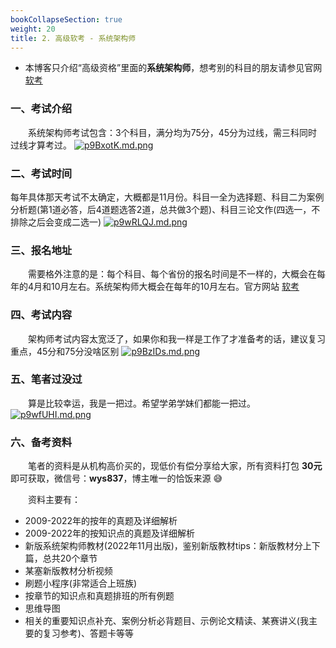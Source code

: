 ```yaml
---
bookCollapseSection: true
weight: 20
title: 2. 高级软考 - 系统架构师
---
```


- 本博客只介绍“高级资格”里面的**系统架构师**，想考别的科目的朋友请参见官网 [软考](https://www.ruankao.org.cn/)

### 一、考试介绍
&emsp;&emsp;系统架构师考试包含：3个科目，满分均为75分，45分为过线，需三科同时过线才算考过。
[![p9BxotK.md.png](https://s1.ax1x.com/2023/05/10/p9BxotK.md.png)](https://imgse.com/i/p9BxotK)

### 二、考试时间
每年具体那天考试不太确定，大概都是11月份。科目一全为选择题、科目二为案例分析题(第1道必答，后4道题选答2道，总共做3个题)、科目三论文作(四选一，不排除之后会变成二选一)
[![p9wRLQJ.md.png](https://s1.ax1x.com/2023/05/08/p9wRLQJ.md.png)](https://imgse.com/i/p9wRLQJ)

### 三、报名地址
&emsp;&emsp;需要格外注意的是：每个科目、每个省份的报名时间是不一样的，大概会在每年的4月和10月左右。系统架构师大概会在每年的10月左右。官方网站 [软考](https://www.ruankao.org.cn/)

### 四、考试内容
&emsp;&emsp;架构师考试内容太宽泛了，如果你和我一样是工作了才准备考的话，建议复习重点，45分和75分没啥区别
[![p9BzIDs.md.png](https://s1.ax1x.com/2023/05/10/p9BzIDs.md.png)](https://imgse.com/i/p9BzIDs)

### 五、笔者过没过
&emsp;&emsp;算是比较幸运，我是一把过。希望学弟学妹们都能一把过。
[![p9wfUHI.md.png](https://s1.ax1x.com/2023/05/08/p9wfUHI.md.png)](https://imgse.com/i/p9wfUHI)

### 六、备考资料
&emsp;&emsp;笔者的资料是从机构高价买的，现低价有偿分享给大家，所有资料打包 **30元** 即可获取，微信号：**wys837**，博主唯一的恰饭来源 😅

&emsp;&emsp;资料主要有：
- 2009-2022年的按年的真题及详细解析
- 2009-2022年的按知识点的真题及详细解析
- 新版系统架构师教材(2022年11月出版)，鉴别新版教材tips：新版教材分上下篇，总共20个章节
- 某塞新版教材分析视频
- 刷题小程序(非常适合上班族)
- 按章节的知识点和真题排班的所有例题
- 思维导图
- 相关的重要知识点补充、案例分析必背题目、示例论文精读、某赛讲义(我主要的复习参考)、答题卡等等
